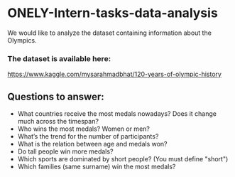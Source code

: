 # ONELY-Intern-tasks-data-analysis
We would like to analyze the dataset containing information about the Olympics.
### The dataset is available here:
https://www.kaggle.com/mysarahmadbhat/120-years-of-olympic-history

## Questions to answer:
- What countries receive the most medals nowadays? Does it change much across the
timespan?
- Who wins the most medals? Women or men?
- What’s the trend for the number of participants?
- What is the relation between age and medals won?
- Do tall people win more medals?
- Which sports are dominated by short people? (You must define "short")
- Which families (same surname) win the most medals?
